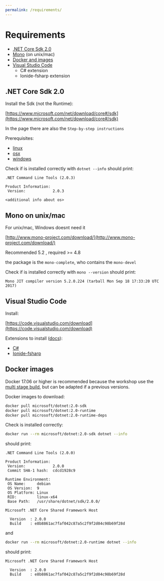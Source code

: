 ```yaml
---
permalink: /requirements/
---
```


# Requirements

- [.NET Core Sdk 2.0](#dotnetsdk)
- [Mono](#mono) (on unix/mac)
- [Docker and images](#docker)
- [Visual Studio Code](#vscode)
  - C# extension
  - Ionide-fsharp extension

<a name="dotnetsdk"></a>
## .NET Core Sdk 2.0

Install the Sdk (not the Runtime):

[https://www.microsoft.com/net/download/core#/sdk](https://www.microsoft.com/net/download/core#/sdk)

In the page there are also the `Step-by-step instructions`

Prerequisites:

- [linux](https://docs.microsoft.com/en-us/dotnet/core/linux-prerequisites?tabs=netcore2x)
- [osx](https://docs.microsoft.com/en-us/dotnet/core/macos-prerequisites)
- [windows](https://docs.microsoft.com/en-us/dotnet/core/windows-prerequisites?tabs=netcore2x)

Check if is installed correctly with `dotnet --info` should print:

```
.NET Command Line Tools (2.0.3)

Product Information:
 Version:            2.0.3

<additional info about os>
```

<a name="mono"></a>
## Mono on unix/mac

For unix/mac, Windows doesnt need it

[http://www.mono-project.com/download/](http://www.mono-project.com/download/)

Recommended 5.2 , required >= 4.8

the package is the `mono-complete`, who contains the `mono-devel`

Check if is installed correctly with `mono --version` should print:

```
Mono JIT compiler version 5.2.0.224 (tarball Mon Sep 18 17:33:20 UTC 2017)
```

<a name="vscode"></a>
## Visual Studio Code

Install:

[https://code.visualstudio.com/download](https://code.visualstudio.com/download)

Extensions to install ([docs](https://code.visualstudio.com/docs/editor/extension-gallery)):

- [C#](https://marketplace.visualstudio.com/items?itemName=ms-vscode.csharp)
- [Ionide-fsharp](https://marketplace.visualstudio.com/items?itemName=Ionide.Ionide-fsharp)

<a name="docker"></a>
## Docker images

Docker 17.06 or higher is recommended because the workshop use the [multi stage build](https://docs.docker.com/engine/userguide/eng-image/multistage-build/), but can be adapted if a previous versions.

Docker images to download:

```bash
docker pull microsoft/dotnet:2.0-sdk
docker pull microsoft/dotnet:2.0-runtime
docker pull microsoft/dotnet:2.0-runtime-deps
```

Check is installed correctly:

```bash
docker run --rm microsoft/dotnet:2.0-sdk dotnet --info
```

should print:

```
.NET Command Line Tools (2.0.0)

Product Information:
 Version:            2.0.0
 Commit SHA-1 hash:  cdcd1928c9

Runtime Environment:
 OS Name:     debian
 OS Version:  9
 OS Platform: Linux
 RID:         linux-x64
 Base Path:   /usr/share/dotnet/sdk/2.0.0/

Microsoft .NET Core Shared Framework Host

  Version  : 2.0.0
  Build    : e8b8861ac7faf042c87a5c2f9f2d04c98b69f28d
```

and

```bash
docker run --rm microsoft/dotnet:2.0-runtime dotnet --info
```

should print:

```
Microsoft .NET Core Shared Framework Host

  Version  : 2.0.0
  Build    : e8b8861ac7faf042c87a5c2f9f2d04c98b69f28d
```
